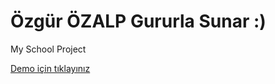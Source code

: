# Özgür ÖZALP Gururla Sunar :)
My School Project

<a href="https://www.ozgurozalp.com/project/" target="_blank">Demo için tıklayınız</a>
